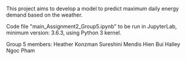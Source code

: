 This project aims to develop a model to predict maximum daily energy demand based on the weather.

Code file "main_Assignment2_Group5.ipynb" to be run in JupyterLab, minimum version: 3.6.3, using Python 3 kernel. 

Group 5 members:
Heather Konzman
Sureshini Mendis 
Hien Bui
Halley Ngoc Pham
